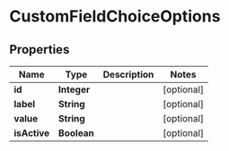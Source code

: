 

# CustomFieldChoiceOptions


## Properties

| Name | Type | Description | Notes |
|------------ | ------------- | ------------- | -------------|
|**id** | **Integer** |  |  [optional] |
|**label** | **String** |  |  [optional] |
|**value** | **String** |  |  [optional] |
|**isActive** | **Boolean** |  |  [optional] |



